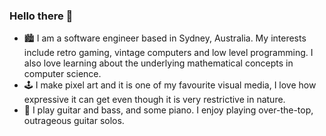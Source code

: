 ### Hello there 👋 

- 🏙️ I am a software engineer based in Sydney, Australia. My interests include retro gaming, vintage computers and low level programming. I also love learning about the underlying mathematical concepts in computer science. 
- 🕹️ I make pixel art and it is one of my favourite visual media, I love how expressive it can get even though it is very restrictive in nature.
- 🎸 I play guitar and bass, and some piano. I enjoy playing over-the-top, outrageous guitar solos. 


<!--
**priyantaislam/priyantaislam** is a ✨ _special_ ✨ repository because its `README.md` (this file) appears on your GitHub profile.

Here are some ideas to get you started:

- 🔭 I’m currently working on ...
- 🌱 I’m currently learning ...
- 👯 I’m looking to collaborate on ...
- 🤔 I’m looking for help with ...
- 💬 Ask me about ...
- 📫 How to reach me: ...
- 😄 Pronouns: ...
- ⚡ Fun fact: ...
-->
